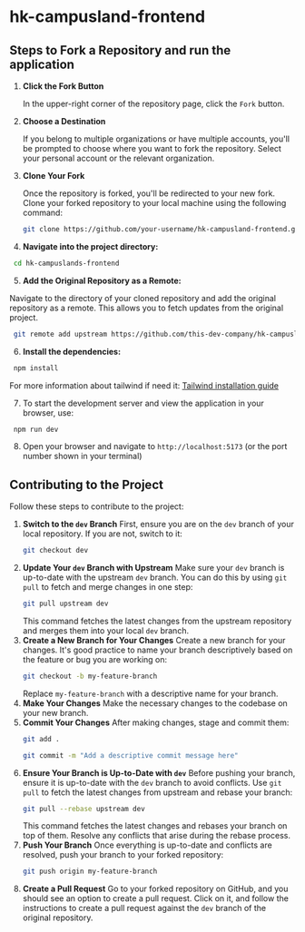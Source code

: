 # hk-campusland-frontend
## Steps to Fork a Repository and run the application

1. **Click the Fork Button**

   In the upper-right corner of the repository page, click the `Fork` button.

2. **Choose a Destination**

   If you belong to multiple organizations or have multiple accounts, you'll be prompted to choose where you want to fork the repository. Select your personal account or the relevant organization.

3. **Clone Your Fork**

   Once the repository is forked, you'll be redirected to your new fork. Clone your forked repository to your local machine using the following command:

   ```bash
   git clone https://github.com/your-username/hk-campusland-frontend.git
   ```
4. **Navigate into the project directory:**

  ```bash
   cd hk-campuslands-frontend
  ```
5. **Add the Original Repository as a Remote:**


Navigate to the directory of your cloned repository and add the original repository as a remote. This allows you to fetch updates from the original project.
  ```bash
   git remote add upstream https://github.com/this-dev-company/hk-campusland-frontend.git
  ```
6. **Install the dependencies:**

  ```bash
   npm install   
  ```

  For more information about tailwind if need it: [Tailwind installation guide](https://tailwindcss.com/docs/guides/vite)

7. To start the development server and view the application in your browser, use:
  ```bash
   npm run dev
  ```

8. Open your browser and navigate to `http://localhost:5173` (or the port number shown in your terminal)
## Contributing to the Project

Follow these steps to contribute to the project:
1. **Switch to the `dev` Branch**
   First, ensure you are on the `dev` branch of your local repository. If you are not, switch to it:
   ```bash
   git checkout dev
   ```
2. **Update Your `dev` Branch with Upstream**
   Make sure your `dev` branch is up-to-date with the upstream `dev` branch. You can do this by using `git pull` to fetch and merge changes in one step:
   ```bash
   git pull upstream dev
   ```
   This command fetches the latest changes from the upstream repository and merges them into your local `dev` branch.
3. **Create a New Branch for Your Changes**
   Create a new branch for your changes. It's good practice to name your branch descriptively based on the feature or bug you are working on:
   ```bash
   git checkout -b my-feature-branch
   ```
   Replace `my-feature-branch` with a descriptive name for your branch.
4. **Make Your Changes**
   Make the necessary changes to the codebase on your new branch.
5. **Commit Your Changes**
   After making changes, stage and commit them:
   ```bash
   git add .
   ```
   ```bash
   git commit -m "Add a descriptive commit message here"
   ```
6. **Ensure Your Branch is Up-to-Date with `dev`**
   Before pushing your branch, ensure it is up-to-date with the `dev` branch to avoid conflicts. Use `git pull` to fetch the latest changes from upstream and rebase your branch:
   ```bash
   git pull --rebase upstream dev
   ```
   This command fetches the latest changes and rebases your branch on top of them. Resolve any conflicts that arise during the rebase process.
7. **Push Your Branch**
   Once everything is up-to-date and conflicts are resolved, push your branch to your forked repository:
   ```bash
   git push origin my-feature-branch
   ```
8. **Create a Pull Request**
   Go to your forked repository on GitHub, and you should see an option to create a pull request. Click on it, and follow the instructions to create a pull request against the `dev` branch of the original repository.

